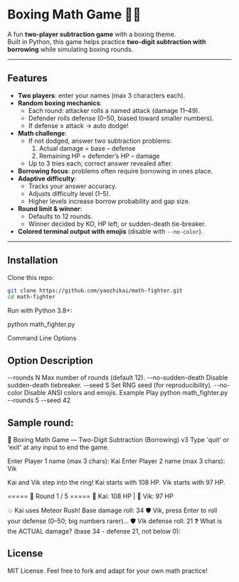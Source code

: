 # Boxing Math Game 🎲🥊

A fun **two-player subtraction game** with a boxing theme.  
Built in Python, this game helps practice **two-digit subtraction with borrowing** while simulating boxing rounds.

---

## Features

- **Two players**: enter your names (max 3 characters each).
- **Random boxing mechanics**:
  - Each round: attacker rolls a named attack (damage 11–49).
  - Defender rolls defense (0–50, biased toward smaller numbers).
  - If defense ≥ attack → auto dodge!
- **Math challenge**:
  - If not dodged, answer two subtraction problems:
    1. Actual damage = base – defense
    2. Remaining HP = defender’s HP – damage
  - Up to 3 tries each; correct answer revealed after.
- **Borrowing focus**: problems often require borrowing in ones place.
- **Adaptive difficulty**:
  - Tracks your answer accuracy.
  - Adjusts difficulty level (1–5).
  - Higher levels increase borrow probability and gap size.
- **Round limit & winner**:
  - Defaults to 12 rounds.
  - Winner decided by KO, HP left, or sudden-death tie-breaker.
- **Colored terminal output with emojis** (disable with `--no-color`).

---

## Installation

Clone this repo:
```bash
git clone https://github.com/yaozhikai/math-fighter.git
cd math-fighter
```

Run with Python 3.8+:

python math_fighter.py

Command Line Options
## Option	Description
--rounds N	Max number of rounds (default 12).
--no-sudden-death	Disable sudden-death tiebreaker.
--seed S	Set RNG seed (for reproducibility).
--no-color	Disable ANSI colors and emojis.
Example Play
python math_fighter.py --rounds 5 --seed 42


## Sample round:

🥊 Boxing Math Game — Two-Digit Subtraction (Borrowing) v3
Type 'quit' or 'exit' at any input to end the game.

Enter Player 1 name (max 3 chars): Kai
Enter Player 2 name (max 3 chars): Vik

Kai and Vik step into the ring!
Kai starts with 108 HP.
Vik starts with 97 HP.

===== 🏁 Round 1 / 5 =====
🔹 Kai: 108 HP | 🔸 Vik: 97 HP

💥 Kai uses Meteor Rush! Base damage roll: 34
🛡️  Vik, press Enter to roll your defense (0–50; big numbers rarer)...
🛡️  Vik defense roll: 21
❓ What is the ACTUAL damage? (base 34 - defense 21, not below 0):

## License

MIT License.
Feel free to fork and adapt for your own math practice!